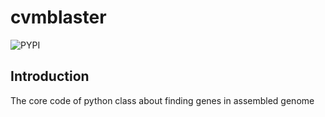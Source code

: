 cvmblaster
===
![PYPI](https://img.shields.io/pypi/v/cvmblaster)

## Introduction
The core code of python class about finding genes in assembled genome

